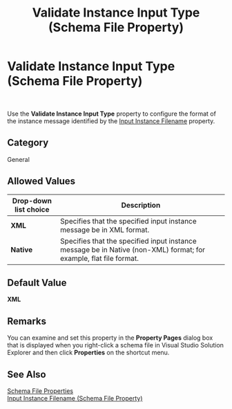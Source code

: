 ﻿---
title: Validate Instance Input Type (Schema File Property)
TOCTitle: Validate Instance Input Type (Schema File Property)
ms:assetid: 1a348627-986c-4bfc-9bde-6754084d804d
ms:mtpsurl: https://msdn.microsoft.com/en-us/library/Aa559030(v=BTS.80)
ms:contentKeyID: 51526531
ms.date: 08/30/2017
mtps_version: v=BTS.80
---

# Validate Instance Input Type (Schema File Property)

 

Use the **Validate Instance Input Type** property to configure the format of the instance message identified by the [Input Instance Filename](input-instance-filename-schema-file-property.md) property.

## Category

General

## Allowed Values

<table>
<thead>
<tr class="header">
<th>Drop-down list choice</th>
<th>Description</th>
</tr>
</thead>
<tbody>
<tr class="odd">
<td><strong>XML</strong></td>
<td>Specifies that the specified input instance message be in XML format.</td>
</tr>
<tr class="even">
<td><strong>Native</strong></td>
<td>Specifies that the specified input instance message be in Native (non-XML) format; for example, flat file format.</td>
</tr>
</tbody>
</table>


## Default Value

**XML**

## Remarks

You can examine and set this property in the **Property Pages** dialog box that is displayed when you right-click a schema file in Visual Studio Solution Explorer and then click **Properties** on the shortcut menu.

## See Also

[Schema File Properties](schema-file-properties.md)  
[Input Instance Filename (Schema File Property)](input-instance-filename-schema-file-property.md)

